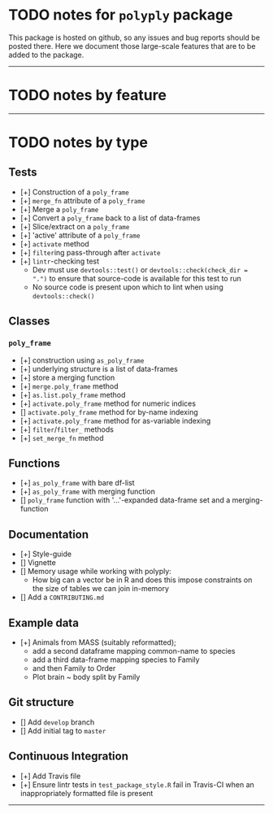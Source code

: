 # TODO notes for `polyply` package

This package is hosted on github, so any issues and bug reports should be
posted there. Here we document those large-scale features that are to be added
to the package.

----

# TODO notes by feature

----

# TODO notes by type

## Tests

- [+] Construction of a `poly_frame`
- [+] `merge_fn` attribute of a `poly_frame`
- [+] Merge a `poly_frame`
- [+] Convert a `poly_frame` back to a list of data-frames
- [+] Slice/extract on a `poly_frame`
- [+] 'active' attribute of a `poly_frame`
- [+] `activate` method
- [+] `filter`ing pass-through after `activate`
- [+] `lintr`-checking test
    - Dev must use `devtools::test()` or `devtools::check(check_dir = ".")` to
      ensure that source-code is available for this test to run
    - No source code is present upon which to lint when using
      `devtools::check()`

## Classes

### `poly_frame`

- [+] construction using `as_poly_frame`
- [+] underlying structure is a list of data-frames
- [+] store a merging function
- [+] `merge.poly_frame` method
- [+] `as.list.poly_frame` method
- [+] `activate.poly_frame` method for numeric indices
- [] `activate.poly_frame` method for by-name indexing
- [+] `activate.poly_frame` method for as-variable indexing
- [+] `filter`/`filter_` methods
- [+] `set_merge_fn` method

## Functions

- [+] `as_poly_frame` with bare df-list
- [+] `as_poly_frame` with merging function
- [] `poly_frame` function with '...'-expanded data-frame set and a
  merging-function

## Documentation

- [+] Style-guide
- [] Vignette
- [] Memory usage while working with polyply:
    - How big can a vector be in R and does this impose constraints on the size
      of tables we can join in-memory
- [] Add a `CONTRIBUTING.md`

## Example data

- [+] Animals from MASS (suitably reformatted);
    - add a second dataframe mapping common-name to species
    - add a third data-frame mapping species to Family
    - and then Family to Order
    - Plot brain ~ body split by Family

## Git structure

- [] Add `develop` branch
- [] Add initial tag to `master`

## Continuous Integration

- [+] Add Travis file
- [+] Ensure lintr tests in `test_package_style.R` fail in Travis-CI when an
  inappropriately formatted file is present

----
